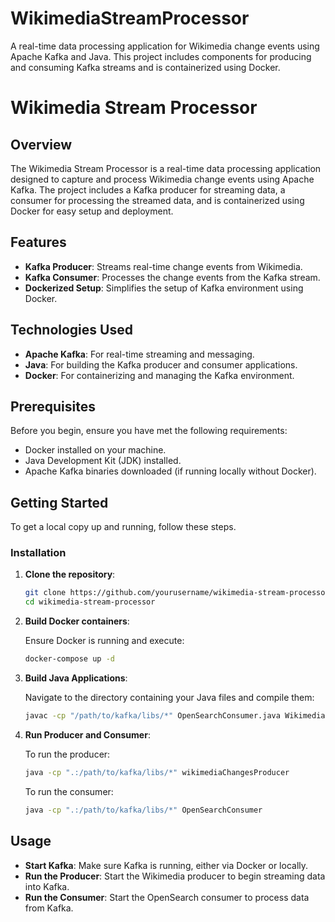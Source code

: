 # WikimediaStreamProcessor
A real-time data processing application for Wikimedia change events using Apache Kafka and Java. This project includes components for producing and consuming Kafka streams and is containerized using Docker.


# Wikimedia Stream Processor

## Overview

The Wikimedia Stream Processor is a real-time data processing application designed to capture and process Wikimedia change events using Apache Kafka. The project includes a Kafka producer for streaming data, a consumer for processing the streamed data, and is containerized using Docker for easy setup and deployment.

## Features

- **Kafka Producer**: Streams real-time change events from Wikimedia.
- **Kafka Consumer**: Processes the change events from the Kafka stream.
- **Dockerized Setup**: Simplifies the setup of Kafka environment using Docker.

## Technologies Used

- **Apache Kafka**: For real-time streaming and messaging.
- **Java**: For building the Kafka producer and consumer applications.
- **Docker**: For containerizing and managing the Kafka environment.

## Prerequisites

Before you begin, ensure you have met the following requirements:

- Docker installed on your machine.
- Java Development Kit (JDK) installed.
- Apache Kafka binaries downloaded (if running locally without Docker).

## Getting Started

To get a local copy up and running, follow these steps.

### Installation

1. **Clone the repository**:

    ```bash
    git clone https://github.com/yourusername/wikimedia-stream-processor.git
    cd wikimedia-stream-processor
    ```

2. **Build Docker containers**:

    Ensure Docker is running and execute:

    ```bash
    docker-compose up -d
    ```

3. **Build Java Applications**:

    Navigate to the directory containing your Java files and compile them:

    ```bash
    javac -cp "/path/to/kafka/libs/*" OpenSearchConsumer.java WikimediaChangeHandler.java wikimediaChangesProducer.java WikimediaStreamsApp.java
    ```

4. **Run Producer and Consumer**:

    To run the producer:

    ```bash
    java -cp ".:/path/to/kafka/libs/*" wikimediaChangesProducer
    ```

    To run the consumer:

    ```bash
    java -cp ".:/path/to/kafka/libs/*" OpenSearchConsumer
    ```

## Usage

- **Start Kafka**: Make sure Kafka is running, either via Docker or locally.
- **Run the Producer**: Start the Wikimedia producer to begin streaming data into Kafka.
- **Run the Consumer**: Start the OpenSearch consumer to process data from Kafka.

